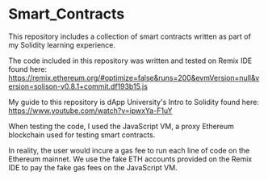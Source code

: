 # Smart_Contracts
This repository includes a collection of smart contracts written as part of my Solidity learning experience.

The code included in this repository was written and tested on Remix IDE found here: https://remix.ethereum.org/#optimize=false&runs=200&evmVersion=null&version=soljson-v0.8.1+commit.df193b15.js

My guide to this repository is dApp University's Intro to Solidity found here: https://www.youtube.com/watch?v=ipwxYa-F1uY

When testing the code, I used the JavaScript VM, a proxy Ethereum blockchain used for testing smart contracts.

In reality, the user would incure a gas fee to run each line of code on the Ethereum mainnet. We use the fake ETH accounts provided on the Remix IDE to pay the fake gas fees on the JavaScript VM.

